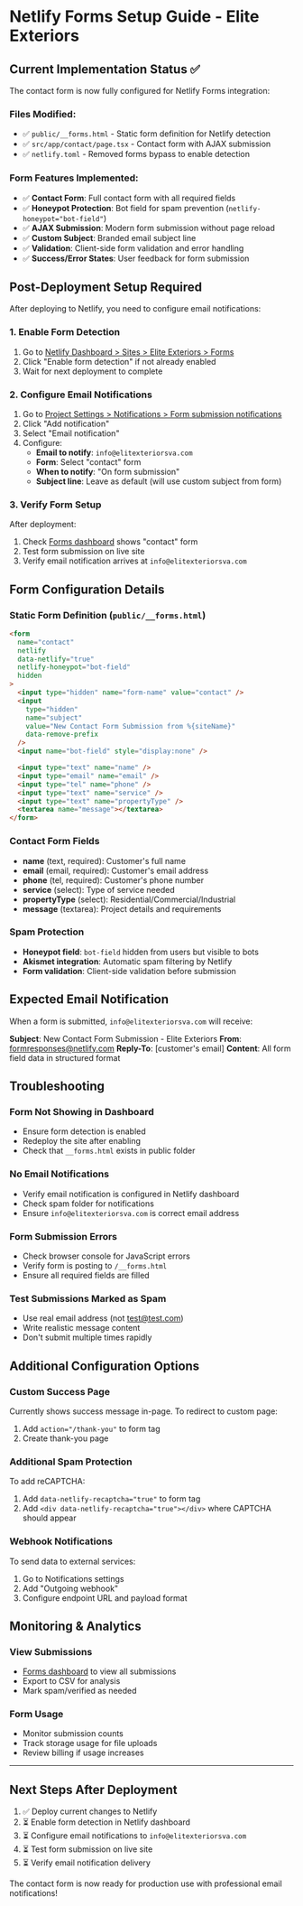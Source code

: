 # Netlify Forms Setup Guide - Elite Exteriors

## Current Implementation Status ✅

The contact form is now fully configured for Netlify Forms integration:

### Files Modified:

- ✅ `public/__forms.html` - Static form definition for Netlify detection
- ✅ `src/app/contact/page.tsx` - Contact form with AJAX submission
- ✅ `netlify.toml` - Removed forms bypass to enable detection

### Form Features Implemented:

- ✅ **Contact Form**: Full contact form with all required fields
- ✅ **Honeypot Protection**: Bot field for spam prevention (`netlify-honeypot="bot-field"`)
- ✅ **AJAX Submission**: Modern form submission without page reload
- ✅ **Custom Subject**: Branded email subject line
- ✅ **Validation**: Client-side form validation and error handling
- ✅ **Success/Error States**: User feedback for form submission

## Post-Deployment Setup Required

After deploying to Netlify, you need to configure email notifications:

### 1. Enable Form Detection

1. Go to [Netlify Dashboard > Sites > Elite Exteriors > Forms](https://app.netlify.com/projects/elitexteriorsva/forms)
2. Click "Enable form detection" if not already enabled
3. Wait for next deployment to complete

### 2. Configure Email Notifications

1. Go to [Project Settings > Notifications > Form submission notifications](https://app.netlify.com/projects/elitexteriorsva/configuration/notifications#form-submission-notifications)
2. Click "Add notification"
3. Select "Email notification"
4. Configure:
   - **Email to notify**: `info@elitexteriorsva.com`
   - **Form**: Select "contact" form
   - **When to notify**: "On form submission"
   - **Subject line**: Leave as default (will use custom subject from form)

### 3. Verify Form Setup

After deployment:

1. Check [Forms dashboard](https://app.netlify.com/projects/elitexteriorsva/forms) shows "contact" form
2. Test form submission on live site
3. Verify email notification arrives at `info@elitexteriorsva.com`

## Form Configuration Details

### Static Form Definition (`public/__forms.html`)

```html
<form
  name="contact"
  netlify
  data-netlify="true"
  netlify-honeypot="bot-field"
  hidden
>
  <input type="hidden" name="form-name" value="contact" />
  <input
    type="hidden"
    name="subject"
    value="New Contact Form Submission from %{siteName}"
    data-remove-prefix
  />
  <input name="bot-field" style="display:none" />

  <input type="text" name="name" />
  <input type="email" name="email" />
  <input type="tel" name="phone" />
  <input type="text" name="service" />
  <input type="text" name="propertyType" />
  <textarea name="message"></textarea>
</form>
```

### Contact Form Fields

- **name** (text, required): Customer's full name
- **email** (email, required): Customer's email address
- **phone** (tel, required): Customer's phone number
- **service** (select): Type of service needed
- **propertyType** (select): Residential/Commercial/Industrial
- **message** (textarea): Project details and requirements

### Spam Protection

- **Honeypot field**: `bot-field` hidden from users but visible to bots
- **Akismet integration**: Automatic spam filtering by Netlify
- **Form validation**: Client-side validation before submission

## Expected Email Notification

When a form is submitted, `info@elitexteriorsva.com` will receive:

**Subject**: New Contact Form Submission - Elite Exteriors
**From**: formresponses@netlify.com
**Reply-To**: [customer's email]
**Content**: All form field data in structured format

## Troubleshooting

### Form Not Showing in Dashboard

- Ensure form detection is enabled
- Redeploy the site after enabling
- Check that `__forms.html` exists in public folder

### No Email Notifications

- Verify email notification is configured in Netlify dashboard
- Check spam folder for notifications
- Ensure `info@elitexteriorsva.com` is correct email address

### Form Submission Errors

- Check browser console for JavaScript errors
- Verify form is posting to `/__forms.html`
- Ensure all required fields are filled

### Test Submissions Marked as Spam

- Use real email address (not test@test.com)
- Write realistic message content
- Don't submit multiple times rapidly

## Additional Configuration Options

### Custom Success Page

Currently shows success message in-page. To redirect to custom page:

1. Add `action="/thank-you"` to form tag
2. Create thank-you page

### Additional Spam Protection

To add reCAPTCHA:

1. Add `data-netlify-recaptcha="true"` to form tag
2. Add `<div data-netlify-recaptcha="true"></div>` where CAPTCHA should appear

### Webhook Notifications

To send data to external services:

1. Go to Notifications settings
2. Add "Outgoing webhook"
3. Configure endpoint URL and payload format

## Monitoring & Analytics

### View Submissions

- [Forms dashboard](https://app.netlify.com/projects/elitexteriorsva/forms) to view all submissions
- Export to CSV for analysis
- Mark spam/verified as needed

### Form Usage

- Monitor submission counts
- Track storage usage for file uploads
- Review billing if usage increases

---

## Next Steps After Deployment

1. ✅ Deploy current changes to Netlify
2. ⏳ Enable form detection in Netlify dashboard
3. ⏳ Configure email notifications to `info@elitexteriorsva.com`
4. ⏳ Test form submission on live site
5. ⏳ Verify email notification delivery

The contact form is now ready for production use with professional email notifications!
